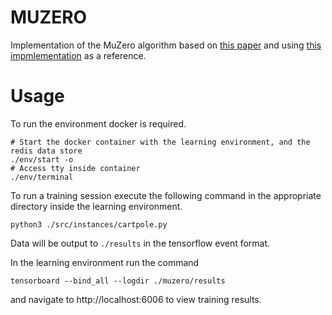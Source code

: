 # MUZERO

Implementation of the MuZero algorithm based on [this paper](http://arxiv.org/abs/1911.08265) and using [this impmlementation](https://github.com/werner-duvaud/muzero-general) as a reference.

# Usage

To run the environment docker is required. 

```
# Start the docker container with the learning environment, and the redis data store
./env/start -o
# Access tty inside container
./env/terminal
```

To run a training session execute the following command in the appropriate directory inside
the learning environment.

```
python3 ./src/instances/cartpole.py
```


Data will be output to `./results` in the tensorflow event format. 

In the learning environment run the command 

```
tensorboard --bind_all --logdir ./muzero/results
```

and navigate to http://localhost:6006 to view training results. 
